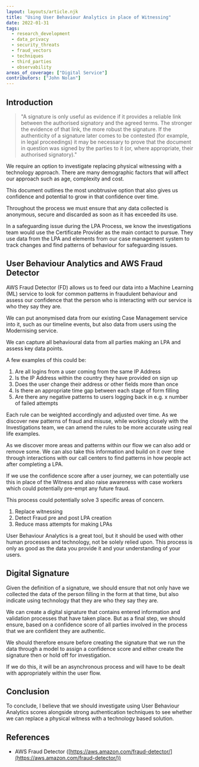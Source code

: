 ```yaml
---
layout: layouts/article.njk
title: "Using User Behaviour Analytics in place of Witnessing"
date: 2022-01-31
tags: 
  - research_development
  - data_privacy
  - security_threats
  - fraud_vectors
  - techniques
  - third_parties
  - observability
areas_of_coverage: ["Digital Service"]
contributors: ["John Nolan"]
---
```


## Introduction

> "A signature is only useful as evidence if it provides a reliable link between the authorised signatory and the agreed terms. The stronger the evidence of that link, the more robust the signature. If the authenticity of a signature later comes to be contested (for example, in legal proceedings) it may be necessary to prove that the document in question was signed by the parties to it (or, where appropriate, their authorised signatory)."

We require an option to investigate replacing physical witnessing with a technology approach. There are many demographic factors that will affect our approach such as age, complexity and cost.

This document outlines the most unobtrusive option that also gives us confidence and potential to grow in that confidence over time.

Throughout the process we must ensure that any data collected is anonymous, secure and discarded as soon as it has exceeded its use.

In a safeguarding issue during the LPA Process, we know the investigations team would use the Certificate Provider as the main contact to pursue. They use data from the LPA and elements from our case management system to track changes and find patterns of behaviour for safeguarding issues.

## User Behaviour Analytics and AWS Fraud Detector

AWS Fraud Detector (FD) allows us to feed our data into a Machine Learning (ML) service to look for common patterns in fraudulent behaviour and assess our confidence that the person who is interacting with our service is who they say they are.

We can put anonymised data from our existing Case Management service into it, such as our timeline events, but also data from users using the Modernising service.

We can capture all behavioural data from all parties making an LPA and assess key data points.

A few examples of this could be:

1. Are all logins from a user coming from the same IP Address
2. Is the IP Address within the country they have provided on sign up
3. Does the user change their address or other fields more than once
4. Is there an appropriate time gap between each stage of form filling
5. Are there any negative patterns to users logging back in e.g. x number of failed attempts

Each rule can be weighted accordingly and adjusted over time. As we discover new patterns of fraud and misuse, while working closely with the Investigations team, we can amend the rules to be more accurate using real life examples.

As we discover more areas and patterns within our flow we can also add or remove some. We can also take this information and build on it over time through interactions with our call centers to find patterns in how people act after completing a LPA.

If we use the confidence score after a user journey, we can potentially use this in place of the Witness and also raise awareness with case workers which could potentially pre-empt any future fraud.

This process could potentially solve 3 specific areas of concern.

1. Replace witnessing
2. Detect Fraud pre and post LPA creation
3. Reduce mass attempts for making LPAs

User Behaviour Analytics is a great tool, but it should be used with other human processes and technology, not be solely relied upon. This process is only as good as the data you provide it and your understanding of your users.

## Digital Signature

Given the definition of a signature, we should ensure that not only have we collected the data of the person filling in the form at that time, but also indicate using technology that they are who they say they are.

We can create a digital signature that contains entered information and validation processes that have taken place. But as a final step, we should ensure, based on a confidence score of all parties involved in the process that we are confident they are authentic.

We should therefore ensure before creating the signature that we run the data through a model to assign a confidence score and either create the signature then or hold off for investigation.

If we do this, it will be an asynchronous process and will have to be dealt with appropriately within the user flow.

## Conclusion

To conclude, I believe that we should investigate using User Behaviour Analytics scores alongside strong authentication techniques to see whether we can replace a physical witness with a technology based solution.

## References

- AWS Fraud Detector ([https://aws.amazon.com/fraud-detector/](https://aws.amazon.com/fraud-detector/))
